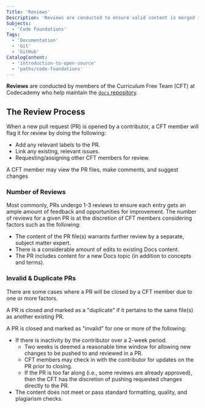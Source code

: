 ```yaml
---
Title: 'Reviews'
Description: 'Reviews are conducted to ensure valid content is merged into the Docs repository.'
Subjects:
  - 'Code Foundations'
Tags:
  - 'Documentation'
  - 'Git'
  - 'GitHub'
CatalogContent:
  - 'introduction-to-open-source'
  - 'paths/code-foundations'
---
```


**Reviews** are conducted by members of the Curriculum Free Team (CFT) at Codecademy who help maintain the [`docs` repository](https://www.codecademy.com/resources/docs/docs-community/docs-repository).

## The Review Process

When a new pull request (PR) is opened by a contributor, a CFT member will flag it for review by doing the following:

- Add any relevant labels to the PR.
- Link any existing, relevant issues.
- Requesting/assigning other CFT members for review.

A CFT member may view the PR files, make comments, and suggest changes

### Number of Reviews

Most commonly, PRs undergo 1-3 reviews to ensure each entry gets an ample amount of feedback and opportunities for improvement. The number of reviews for a given PR is at the discretion of CFT members considering factors such as the following:

- The content of the PR file(s) warrants further review by a separate, subject matter expert.
- There is a considerable amount of edits to existing Docs content.
- The PR includes content for a new Docs topic (in addition to concepts and terms).

### Invalid & Duplicate PRs

There are some cases where a PR will be closed by a CFT member due to one or more factors.

A PR is closed and marked as a "duplicate" if it pertains to the same file(s) as another existing PR.

A PR is closed and marked as "invalid" for one or more of the following:

- If there is inactivity by the contributor over a 2-week period.
  - Two weeks is deemed a reasonable time window for allowing new changes to be pushed to and reviewed in a PR.
  - CFT members may check in with the contributor for updates on the PR prior to closing.
  - If the PR is too far along (i.e., some reviews are already approved), then the CFT has the discretion of pushing requested changes directly to the PR.
- The content does not meet or pass standard formatting, quality, and plagiarism checks.

